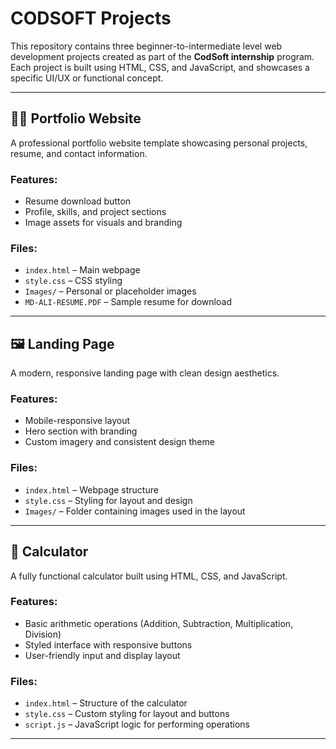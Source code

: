 # CODSOFT Projects

This repository contains three beginner-to-intermediate level web development projects created as part of the **CodSoft internship** program. Each project is built using HTML, CSS, and JavaScript, and showcases a specific UI/UX or functional concept.

---

## 🧑‍💼 Portfolio Website

A professional portfolio website template showcasing personal projects, resume, and contact information.

### Features:
- Resume download button
- Profile, skills, and project sections
- Image assets for visuals and branding

### Files:
- `index.html` – Main webpage
- `style.css` – CSS styling
- `Images/` – Personal or placeholder images
- `MD-ALI-RESUME.PDF` – Sample resume for download

---

## 🖼️ Landing Page

A modern, responsive landing page with clean design aesthetics.

### Features:
- Mobile-responsive layout
- Hero section with branding
- Custom imagery and consistent design theme

### Files:
- `index.html` – Webpage structure
- `style.css` – Styling for layout and design
- `Images/` – Folder containing images used in the layout

---

## 🔢 Calculator

A fully functional calculator built using HTML, CSS, and JavaScript.

### Features:
- Basic arithmetic operations (Addition, Subtraction, Multiplication, Division)
- Styled interface with responsive buttons
- User-friendly input and display layout

### Files:
- `index.html` – Structure of the calculator
- `style.css` – Custom styling for layout and buttons
- `script.js` – JavaScript logic for performing operations

---
